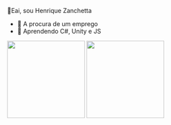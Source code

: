 👋Eai, sou Henrique Zanchetta

- 🔭 A procura de um emprego 
- 🌱 Aprendendo C#, Unity e JS 
 
<div>
<img height = "180cm" src="https://github-readme-stats.vercel.app/api?username=HenriqueZT&theme=midnight-purple&show_icons=true"/>
<img height = "180cm" src="https://github-readme-stats.vercel.app/api/top-langs/?username=HenriqueZT&layout=compact&langs_count=16&theme=midnight-purple"/>
</div>
